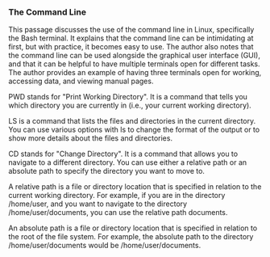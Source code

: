 ### The Command Line

This passage discusses the use of the command line in Linux, specifically the Bash terminal. It explains that the command line can be intimidating at first, but with practice, it becomes easy to use. The author also notes that the command line can be used alongside the graphical user interface (GUI), and that it can be helpful to have multiple terminals open for different tasks. The author provides an example of having three terminals open for working, accessing data, and viewing manual pages. 

PWD stands for "Print Working Directory". It is a command that tells you which directory you are currently in (i.e., your current working directory).

LS is a command that lists the files and directories in the current directory. You can use various options with ls to change the format of the output or to show more details about the files and directories.

CD stands for "Change Directory". It is a command that allows you to navigate to a different directory. You can use either a relative path or an absolute path to specify the directory you want to move to.

A relative path is a file or directory location that is specified in relation to the current working directory. For example, if you are in the directory /home/user, and you want to navigate to the directory /home/user/documents, you can use the relative path documents.

An absolute path is a file or directory location that is specified in relation to the root of the file system. For example, the absolute path to the directory /home/user/documents would be /home/user/documents.
